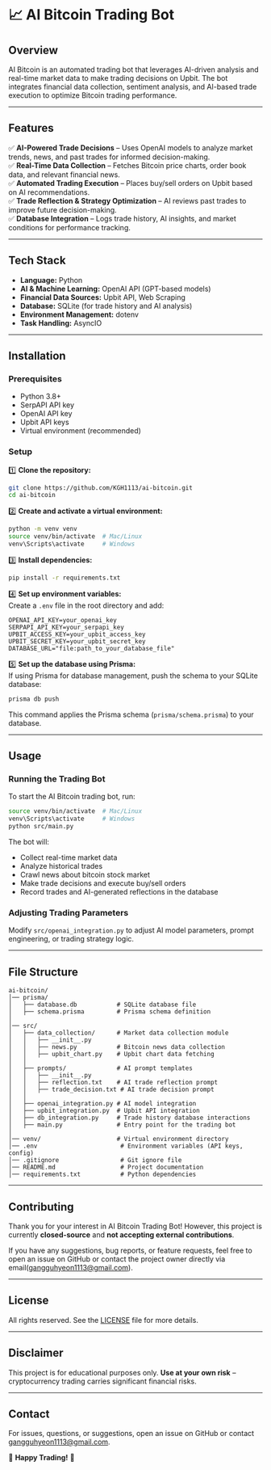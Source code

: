 # 📈 AI Bitcoin Trading Bot  

## Overview  
AI Bitcoin is an automated trading bot that leverages AI-driven analysis and real-time market data to make trading decisions on Upbit. The bot integrates financial data collection, sentiment analysis, and AI-based trade execution to optimize Bitcoin trading performance.

---

## Features  

✅ **AI-Powered Trade Decisions** – Uses OpenAI models to analyze market trends, news, and past trades for informed decision-making.  
✅ **Real-Time Data Collection** – Fetches Bitcoin price charts, order book data, and relevant financial news.  
✅ **Automated Trading Execution** – Places buy/sell orders on Upbit based on AI recommendations.  
✅ **Trade Reflection & Strategy Optimization** – AI reviews past trades to improve future decision-making.  
✅ **Database Integration** – Logs trade history, AI insights, and market conditions for performance tracking.  

---

## Tech Stack  

- **Language:** Python  
- **AI & Machine Learning:** OpenAI API (GPT-based models)  
- **Financial Data Sources:** Upbit API, Web Scraping  
- **Database:** SQLite (for trade history and AI analysis)  
- **Environment Management:** dotenv  
- **Task Handling:** AsyncIO  

---

## Installation  

### Prerequisites  

- Python 3.8+  
- SerpAPI API key  
- OpenAI API key  
- Upbit API keys  
- Virtual environment (recommended)  

### Setup  

1️⃣ **Clone the repository:**  
```sh
git clone https://github.com/KGH1113/ai-bitcoin.git
cd ai-bitcoin
```

2️⃣ **Create and activate a virtual environment:**  
```sh
python -m venv venv
source venv/bin/activate  # Mac/Linux
venv\Scripts\activate     # Windows
```

3️⃣ **Install dependencies:**  
```sh
pip install -r requirements.txt
```

4️⃣ **Set up environment variables:**  
Create a `.env` file in the root directory and add:  
```
OPENAI_API_KEY=your_openai_key
SERPAPI_API_KEY=your_serpapi_key
UPBIT_ACCESS_KEY=your_upbit_access_key
UPBIT_SECRET_KEY=your_upbit_secret_key
DATABASE_URL="file:path_to_your_database_file"
```

5️⃣ **Set up the database using Prisma:**  
If using Prisma for database management, push the schema to your SQLite database:  
```sh
prisma db push
```
This command applies the Prisma schema (`prisma/schema.prisma`) to your database.

---

## Usage  

### Running the Trading Bot  

To start the AI Bitcoin trading bot, run:  
```sh
source venv/bin/activate  # Mac/Linux
venv\Scripts\activate     # Windows
python src/main.py
```
The bot will:  
- Collect real-time market data  
- Analyze historical trades  
- Crawl news about bitcoin stock market  
- Make trade decisions and execute buy/sell orders  
- Record trades and AI-generated reflections in the database  

### Adjusting Trading Parameters  

Modify `src/openai_integration.py` to adjust AI model parameters, prompt engineering, or trading strategy logic.  

---

## File Structure  

```
ai-bitcoin/
│── prisma/
│   ├── database.db           # SQLite database file  
│   ├── schema.prisma         # Prisma schema definition  
│
│── src/
│   ├── data_collection/      # Market data collection module  
│   │   ├── __init__.py  
│   │   ├── news.py           # Bitcoin news data collection  
│   │   ├── upbit_chart.py    # Upbit chart data fetching  
│   │  
│   ├── prompts/              # AI prompt templates  
│   │   ├── __init__.py  
│   │   ├── reflection.txt    # AI trade reflection prompt  
│   │   ├── trade_decision.txt # AI trade decision prompt  
│   │  
│   ├── openai_integration.py # AI model integration  
│   ├── upbit_integration.py  # Upbit API integration  
│   ├── db_integration.py     # Trade history database interactions  
│   ├── main.py               # Entry point for the trading bot  
│
│── venv/                     # Virtual environment directory  
│── .env                       # Environment variables (API keys, config)  
│── .gitignore                 # Git ignore file  
│── README.md                  # Project documentation  
│── requirements.txt           # Python dependencies  
```

---

## Contributing  

Thank you for your interest in AI Bitcoin Trading Bot! However, this project is currently **closed-source** and **not accepting external contributions**.  

If you have any suggestions, bug reports, or feature requests, feel free to open an issue on GitHub or contact the project owner directly via email(<gangguhyeon1113@gmail.com>).  

---

## License  

All rights reserved. See the [LICENSE](LICENSE.txt) file for more details.

---

## Disclaimer  

This project is for educational purposes only. **Use at your own risk** – cryptocurrency trading carries significant financial risks.  

---

## Contact  

For issues, questions, or suggestions, open an issue on GitHub or contact <gangguhyeon1113@gmail.com>.  

🚀 **Happy Trading!** 🚀  